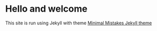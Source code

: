 # Hello and welcome
This site is run using Jekyll with theme [Minimal Mistakes Jekyll theme](https://mmistakes.github.io/minimal-mistakes/)
